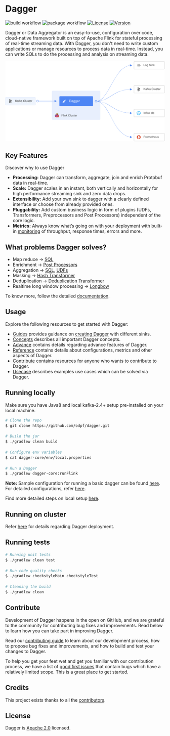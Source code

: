 # Dagger
![build workflow](https://github.com/odpf/dagger/actions/workflows/build.yml/badge.svg)
![package workflow](https://github.com/odpf/dagger/actions/workflows/package.yml/badge.svg)
[![License](https://img.shields.io/badge/License-Apache%202.0-blue.svg?logo=apache)](LICENSE)
[![Version](https://img.shields.io/github/v/release/odpf/dagger?logo=semantic-release)](https://github.com/odpf/dagger/releases/latest)

Dagger or Data Aggregator is an easy-to-use, configuration over code, cloud-native framework built on top of Apache Flink for stateful processing of real-time streaming data. With Dagger, you don't need to write custom applications or manage resources to process data in real-time.
Instead, you can write SQLs to do the processing and analysis on streaming data.

<p align="center"><img src="./docs/assets/overview.svg" /></p>

## Key Features
Discover why to use Dagger

* **Processing:** Dagger can transform, aggregate, join and enrich Protobuf data in real-time.
* **Scale:** Dagger scales in an instant, both vertically and horizontally for high performance streaming sink and zero data drops.
* **Extensibility:** Add your own sink to dagger with a clearly defined interface or choose from already provided ones.
* **Pluggability:** Add custom business logic in form of plugins \(UDFs, Transformers, Preprocessors and Post Processors\) independent of the core logic. 
* **Metrics:** Always know what’s going on with your deployment with built-in [monitoring](docs/reference/metrics.md) of throughput, response times, errors and more.

## What problems Dagger solves?
* Map reduce -> [SQL](https://ci.apache.org/projects/flink/flink-docs-release-1.9/dev/table/sql.html)
* Enrichment -> [Post Processors](docs/advance/post_processor.md)
* Aggregation -> [SQL](https://ci.apache.org/projects/flink/flink-docs-release-1.9/dev/table/sql.html), [UDFs](docs/guides/use_udf.md)
* Masking -> [Hash Transformer](docs/reference/transformers.md#HashTransformer)
* Deduplication -> [Deduplication Transformer](docs/reference/transformers.md#DeDuplicationTransformer)
* Realtime long window processing -> [Longbow](docs/advance/longbow.md)

To know more, follow the detailed [documentation](https://odpf.gitbook.io/dagger).

## Usage

Explore the following resources to get started with Dagger:

* [Guides](docs/guides/overview.md) provides guidance on [creating Dagger](docs/guides/overview.md) with different sinks.
* [Concepts](docs/concepts/overview.md) describes all important Dagger concepts.
* [Advance](docs/advance/overview.md) contains details regarding advance features of Dagger.
* [Reference](docs/reference/overview.md) contains details about configurations, metrics and other aspects of Dagger.
* [Contribute](docs/contribute/contribution.md) contains resources for anyone who wants to contribute to Dagger.
* [Usecase](docs/usecase/overview.md) describes examples use cases which can be solved via Dagger.

## Running locally
Make sure you have Java8 and local kafka-2.4+ setup pre-installed on your local machine.
```sh
# Clone the repo
$ git clone https://github.com/odpf/dagger.git  

# Build the jar
$ ./gradlew clean build 

# Configure env variables
$ cat dagger-core/env/local.properties

# Run a Dagger
$ ./gradlew dagger-core:runFlink
```
**Note:** Sample configuration for running a basic dagger can be found [here](/docs/guides/create_dagger.md#common-configurations). For detailed configurations, refer [here](docs/reference/configuration.md).

Find more detailed steps on local setup [here](docs/guides/create_dagger.md).

## Running on cluster
Refer [here](docs/guides/deployment.md) for details regarding Dagger deployment.

## Running tests 
```sh
# Running unit tests
$ ./gradlew clean test

# Run code quality checks
$ ./gradlew checkstyleMain checkstyleTest

# Cleaning the build
$ ./gradlew clean
```

## Contribute

Development of Dagger happens in the open on GitHub, and we are grateful to the community for contributing bug fixes and improvements. Read below to learn how you can take part in improving Dagger.

Read our [contributing guide](docs/contribute/contribution.md) to learn about our development process, how to propose bug fixes and improvements, and how to build and test your changes to Dagger.

To help you get your feet wet and get you familiar with our contribution process, we have a list of [good first issues](https://github.com/odpf/dagger/labels/good%20first%20issue) that contain bugs which have a relatively limited scope. This is a great place to get started.

## Credits
This project exists thanks to all the [contributors](https://github.com/odpf/dagger/graphs/contributors).

## License
Dagger is [Apache 2.0](LICENSE) licensed.
